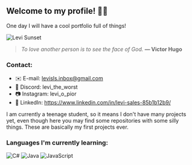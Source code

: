 ## Welcome to my profile! 👋😎
One day I will have a cool portfolio full of things!

![Levi Sunset](https://github.com/levi-the-worst/levi-the-worst/tree/main/img/LeviSunset512x384.gif)

> *To love another person is to see the face of God.* **— Victor Hugo**

### Contact:
- ✉️ E-mail: levisls.inbox@gmail.com
- 👾 Discord: levi_the_worst
- 📷 Instagram: levi_o_pior
- 💼 LinkedIn: https://www.linkedin.com/in/levi-sales-85b1b12b9/

I am currently a teenage student, so it means I don't have many projects yet, even though here you may find some repositories with some silly things. These are basically my first projects ever.

### Languages I'm currently learning:

![C#](https://img.shields.io/badge/C%23-007ACC?style=for-the-badge&logo=CSharp&logoColor=white) ![Java](https://img.shields.io/badge/Java-ED8B00?style=for-the-badge&logo=openjdk&logoColor=white) ![JavaScript](https://shields.io/badge/JavaScript-F7DF1E?logo=JavaScript&logoColor=000&style=for-the-badge)
